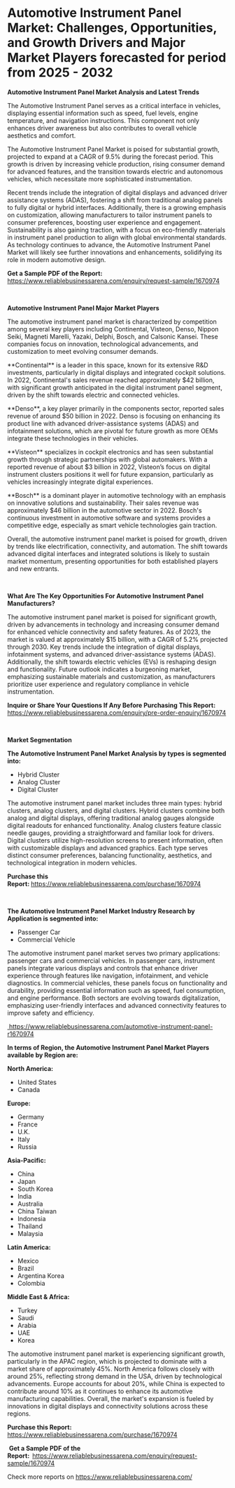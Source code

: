 <p><h1>Automotive Instrument Panel Market: Challenges, Opportunities, and Growth Drivers and Major Market Players forecasted for period from 2025 - 2032</h1></p><p><strong>Automotive Instrument Panel Market Analysis and Latest Trends</strong></p>
<p><p>The Automotive Instrument Panel serves as a critical interface in vehicles, displaying essential information such as speed, fuel levels, engine temperature, and navigation instructions. This component not only enhances driver awareness but also contributes to overall vehicle aesthetics and comfort.</p><p>The Automotive Instrument Panel Market is poised for substantial growth, projected to expand at a CAGR of 9.5% during the forecast period. This growth is driven by increasing vehicle production, rising consumer demand for advanced features, and the transition towards electric and autonomous vehicles, which necessitate more sophisticated instrumentation. </p><p>Recent trends include the integration of digital displays and advanced driver assistance systems (ADAS), fostering a shift from traditional analog panels to fully digital or hybrid interfaces. Additionally, there is a growing emphasis on customization, allowing manufacturers to tailor instrument panels to consumer preferences, boosting user experience and engagement. Sustainability is also gaining traction, with a focus on eco-friendly materials in instrument panel production to align with global environmental standards. As technology continues to advance, the Automotive Instrument Panel Market will likely see further innovations and enhancements, solidifying its role in modern automotive design.</p></p>
<p><strong>Get a Sample PDF of the Report:&nbsp;</strong> <a href="https://www.reliablebusinessarena.com/enquiry/request-sample/1670974?utm_campaign=3498&utm_medium=2&utm_source=Github&utm_content=ia&utm_term=30032025&utm_id=automotive-instrument-panel">https://www.reliablebusinessarena.com/enquiry/request-sample/1670974</a></p>
<p>&nbsp;</p>
<p><strong>Automotive Instrument Panel Major Market Players</strong></p>
<p><p>The automotive instrument panel market is characterized by competition among several key players including Continental, Visteon, Denso, Nippon Seiki, Magneti Marelli, Yazaki, Delphi, Bosch, and Calsonic Kansei. These companies focus on innovation, technological advancements, and customization to meet evolving consumer demands.</p><p>**Continental** is a leader in this space, known for its extensive R&D investments, particularly in digital displays and integrated cockpit solutions. In 2022, Continental's sales revenue reached approximately $42 billion, with significant growth anticipated in the digital instrument panel segment, driven by the shift towards electric and connected vehicles.</p><p>**Denso**, a key player primarily in the components sector, reported sales revenue of around $50 billion in 2022. Denso is focusing on enhancing its product line with advanced driver-assistance systems (ADAS) and infotainment solutions, which are pivotal for future growth as more OEMs integrate these technologies in their vehicles.</p><p>**Visteon** specializes in cockpit electronics and has seen substantial growth through strategic partnerships with global automakers. With a reported revenue of about $3 billion in 2022, Visteon’s focus on digital instrument clusters positions it well for future expansion, particularly as vehicles increasingly integrate digital experiences.</p><p>**Bosch** is a dominant player in automotive technology with an emphasis on innovative solutions and sustainability. Their sales revenue was approximately $46 billion in the automotive sector in 2022. Bosch's continuous investment in automotive software and systems provides a competitive edge, especially as smart vehicle technologies gain traction.</p><p>Overall, the automotive instrument panel market is poised for growth, driven by trends like electrification, connectivity, and automation. The shift towards advanced digital interfaces and integrated solutions is likely to sustain market momentum, presenting opportunities for both established players and new entrants.</p></p>
<p>&nbsp;</p>
<p><strong>What Are The Key Opportunities For Automotive Instrument Panel Manufacturers?</strong></p>
<p><p>The automotive instrument panel market is poised for significant growth, driven by advancements in technology and increasing consumer demand for enhanced vehicle connectivity and safety features. As of 2023, the market is valued at approximately $15 billion, with a CAGR of 5.2% projected through 2030. Key trends include the integration of digital displays, infotainment systems, and advanced driver-assistance systems (ADAS). Additionally, the shift towards electric vehicles (EVs) is reshaping design and functionality. Future outlook indicates a burgeoning market, emphasizing sustainable materials and customization, as manufacturers prioritize user experience and regulatory compliance in vehicle instrumentation.</p></p>
<p><strong>Inquire or Share Your Questions If Any Before Purchasing This Report:</strong> <a href="https://www.reliablebusinessarena.com/enquiry/pre-order-enquiry/1670974?utm_campaign=3498&utm_medium=2&utm_source=Github&utm_content=ia&utm_term=30032025&utm_id=automotive-instrument-panel">https://www.reliablebusinessarena.com/enquiry/pre-order-enquiry/1670974</a></p>
<p>&nbsp;</p>
<p><strong>Market Segmentation</strong></p>
<p><strong>The Automotive Instrument Panel Market Analysis by types is segmented into:</strong></p>
<p><ul><li>Hybrid Cluster</li><li>Analog Cluster</li><li>Digital Cluster</li></ul></p>
<p><p>The automotive instrument panel market includes three main types: hybrid clusters, analog clusters, and digital clusters. Hybrid clusters combine both analog and digital displays, offering traditional analog gauges alongside digital readouts for enhanced functionality. Analog clusters feature classic needle gauges, providing a straightforward and familiar look for drivers. Digital clusters utilize high-resolution screens to present information, often with customizable displays and advanced graphics. Each type serves distinct consumer preferences, balancing functionality, aesthetics, and technological integration in modern vehicles.</p></p>
<p><strong>Purchase this Report:&nbsp;</strong><a href="https://www.reliablebusinessarena.com/purchase/1670974?utm_campaign=3498&utm_medium=2&utm_source=Github&utm_content=ia&utm_term=30032025&utm_id=automotive-instrument-panel">https://www.reliablebusinessarena.com/purchase/1670974</a></p>
<p>&nbsp;</p>
<p><strong>The Automotive Instrument Panel Market Industry Research by Application is segmented into:</strong></p>
<p><ul><li>Passenger Car</li><li>Commercial Vehicle</li></ul></p>
<p><p>The automotive instrument panel market serves two primary applications: passenger cars and commercial vehicles. In passenger cars, instrument panels integrate various displays and controls that enhance driver experience through features like navigation, infotainment, and vehicle diagnostics. In commercial vehicles, these panels focus on functionality and durability, providing essential information such as speed, fuel consumption, and engine performance. Both sectors are evolving towards digitalization, emphasizing user-friendly interfaces and advanced connectivity features to improve safety and efficiency.</p></p>
<p><a href="https://www.reliablebusinessarena.com/automotive-instrument-panel-r1670974?utm_campaign=3498&utm_medium=2&utm_source=Github&utm_content=ia&utm_term=30032025&utm_id=automotive-instrument-panel">&nbsp;https://www.reliablebusinessarena.com/automotive-instrument-panel-r1670974</a></p>
<p><strong>In terms of Region, the Automotive Instrument Panel Market Players available by Region are:</strong></p>
<p>
    <p> <strong> North America: </strong>
        <ul>
            <li>United States</li>
            <li>Canada</li>
        </ul>
        </p> 
    <p> <strong> Europe: </strong>
        <ul>
            <li>Germany</li>
            <li>France</li>
            <li>U.K.</li>
            <li>Italy</li>
            <li>Russia</li>
        </ul>
        </p> 
    <p> <strong> Asia-Pacific: </strong>
        <ul>
            <li>China</li>
            <li>Japan</li>
            <li>South Korea</li>
            <li>India</li>
            <li>Australia</li>
            <li>China Taiwan</li>
            <li>Indonesia</li>
            <li>Thailand</li>
            <li>Malaysia</li>
        </ul>
        </p> 
    <p> <strong> Latin America: </strong>
        <ul>
            <li>Mexico</li>
            <li>Brazil</li>
            <li>Argentina Korea</li>
            <li>Colombia</li>
        </ul>
        </p> 
    <p> <strong> Middle East & Africa: </strong>
        <ul>
            <li>Turkey</li>
            <li>Saudi</li>
            <li>Arabia</li>
            <li>UAE</li>
            <li>Korea</li>
        </ul>
    </p>
    </p>
<p><p>The automotive instrument panel market is experiencing significant growth, particularly in the APAC region, which is projected to dominate with a market share of approximately 45%. North America follows closely with around 25%, reflecting strong demand in the USA, driven by technological advancements. Europe accounts for about 20%, while China is expected to contribute around 10% as it continues to enhance its automotive manufacturing capabilities. Overall, the market's expansion is fueled by innovations in digital displays and connectivity solutions across these regions.</p></p>
<p><strong>Purchase this Report: </strong><a href="https://www.reliablebusinessarena.com/purchase/1670974?utm_campaign=3498&utm_medium=2&utm_source=Github&utm_content=ia&utm_term=30032025&utm_id=automotive-instrument-panel">https://www.reliablebusinessarena.com/purchase/1670974</a></p>
<p>&nbsp;<strong>Get a Sample PDF of the Report:&nbsp;&nbsp;</strong><a href="https://www.reliablebusinessarena.com/enquiry/request-sample/1670974?utm_campaign=3498&utm_medium=2&utm_source=Github&utm_content=ia&utm_term=30032025&utm_id=automotive-instrument-panel">https://www.reliablebusinessarena.com/enquiry/request-sample/1670974</a></p>
<p><strong></strong></p>
<p>Check more reports on <a href="https://www.reliablebusinessarena.com/?utm_campaign=3498&utm_medium=2&utm_source=Github&utm_content=ia&utm_term=30032025&utm_id=automotive-instrument-panel">https://www.reliablebusinessarena.com/</a></p>